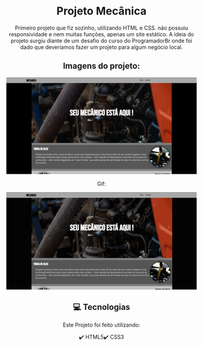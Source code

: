 <h1 align="center">
    Projeto Mecânica
</h1>
<p align="center">
            Primeiro projeto que fiz sozinho, utilizando HTML e CSS. não possuiu responsividade e nem muitas funções, apenas um site estático. A ideia do projeto surgiu diante de um desafio do curso do ProgramadorBr onde foi dado que deveriamos fazer um projeto para algum negócio local.
</p>

<h2 align="center">
Imagens do projeto:
</h2>
<div align="center">
    <img src="./github/telamec.png" width="600" alt="TelaToDo">
    <p align="center">
        Gif:
    </p>
    <img src="./github/gifsite.gif" width="600" alt="GifTelaToDo">
 </div>

<div align="center" style="margin-top: 1rem">

 ## 💻 Tecnologias

 Este Projeto foi feito utilizando:


✔️ HTML5✔️ CSS3
 </div>